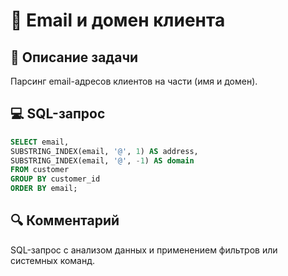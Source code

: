 # 📧 Email и домен клиента

## 📌 Описание задачи  
Парсинг email-адресов клиентов на части (имя и домен).

## 💻 SQL-запрос
```sql
SELECT email, 
SUBSTRING_INDEX(email, '@', 1) AS address, 
SUBSTRING_INDEX(email, '@', -1) AS domain 
FROM customer 
GROUP BY customer_id 
ORDER BY email;
```

## 🔍 Комментарий  
SQL-запрос с анализом данных и применением фильтров или системных команд.
